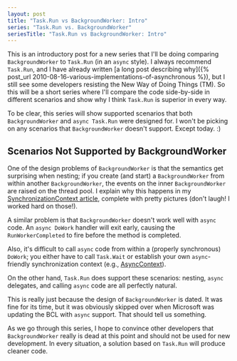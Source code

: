 ```yaml
---
layout: post
title: "Task.Run vs BackgroundWorker: Intro"
series: "Task.Run vs. BackgroundWorker"
seriesTitle: "Task.Run vs BackgroundWorker: Intro"
---
```

This is an introductory post for a new series that I'll be doing comparing `BackgroundWorker` to `Task.Run` (in an `async` style). I always recommend `Task.Run`, and I have already written [a long post describing why]({% post_url 2010-08-16-various-implementations-of-asynchronous %}), but I still see some developers resisting the New Way of Doing Things (TM). So this will be a short series where I'll compare the code side-by-side in different scenarios and show why I think `Task.Run` is superior in every way.



To be clear, this series will show supported scenarios that both `BackgroundWorker` and `async Task.Run` were designed for. I won't be picking on any scenarios that `BackgroundWorker` doesn't support. Except today. :)



## Scenarios Not Supported by BackgroundWorker

One of the design problems of `BackgroundWorker` is that the semantics get surprising when nesting; if you create (and start) a `BackgroundWorker` from within another `BackgroundWorker`, the events on the inner `BackgroundWorker` are raised on the thread pool. I explain why this happens in my [SynchronizationContext article](http://msdn.microsoft.com/en-us/magazine/gg598924.aspx), complete with pretty pictures (don't laugh! I worked hard on those!).



A similar problem is that `BackgroundWorker` doesn't work well with `async` code. An `async DoWork` handler will exit early, causing the `RunWorkerCompleted` to fire before the method is completed.



Also, it's difficult to call `async` code from within a (properly synchronous) `DoWork`; you either have to call `Task.Wait` or establish your own `async`-friendly synchronization context (e.g., [AsyncContext](https://nitoasyncex.codeplex.com/wikipage?title=AsyncContext)).



On the other hand, `Task.Run` does support these scenarios: nesting, `async` delegates, and calling `async` code are all perfectly natural.



This is really just because the design of `BackgroundWorker` is dated. It was fine for its time, but it was obviously skipped over when Microsoft was updating the BCL with `async` support. That should tell us something.



As we go through this series, I hope to convince other developers that `BackgroundWorker` really is dead at this point and should not be used for new development. In every situation, a solution based on `Task.Run` will produce cleaner code.


